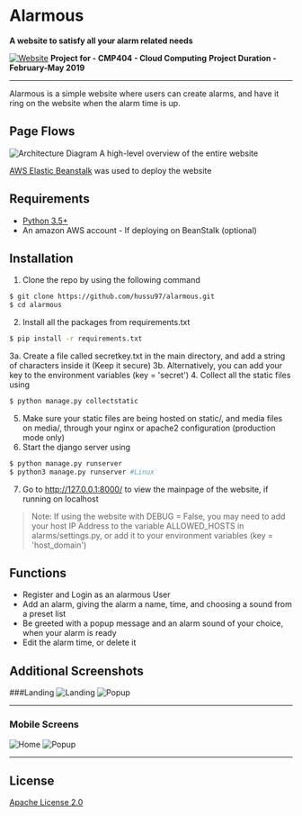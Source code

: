 # Alarmous

**A website to satisfy all your alarm related needs**

[![Website](/screenshots/home.jpg)](http://devl.xfstzsazrv.us-east-1.elasticbeanstalk.com/)
**Project for - CMP404 - Cloud Computing**
**Project Duration - February-May 2019**
***
Alarmous is a simple website where users can create alarms, and have it ring on the website when the alarm time is up.

## Page Flows
![Architecture Diagram](/screenshots/FlowChart.png)
A high-level overview of the entire website

[AWS Elastic Beanstalk](https://aws.amazon.com/elasticbeanstalk/) was used to deploy the website

## Requirements
* [Python 3.5+](https://www.python.org/downloads/)
* An amazon AWS account - If deploying on BeanStalk (optional)

## Installation
1. Clone the repo by using the following command
``` bash
$ git clone https://github.com/hussu97/alarmous.git
$ cd alarmous
```
2. Install all the packages from requirements.txt
``` bash
$ pip install -r requirements.txt
```
3a. Create a file called secretkey.txt in the main directory, and add a string of characters inside it (Keep it secure)
3b. Alternatively, you can add your key to the environment variables (key = 'secret')
4. Collect all the static files using
``` bash
$ python manage.py collectstatic
``` 
5. Make sure your static files are being hosted on static/, and media files on media/, through your nginx or apache2 configuration (production mode only)
6. Start the django server using
``` bash
$ python manage.py runserver
$ python3 manage.py runserver #Linux
```
7. Go to http://127.0.0.1:8000/ to view the mainpage of the website, if running on localhost


> Note: If using the website with DEBUG = False, you may need to add your host IP Address to the variable ALLOWED_HOSTS in alarms/settings.py, or add it to your environment variables (key = 'host_domain')

## Functions
* Register and Login as an alarmous User
* Add an alarm, giving the alarm a name, time, and choosing a sound from a preset list
* Be greeted with a popup message and an alarm sound of your choice, when your alarm is ready
* Edit the alarm time, or delete it

## Additional Screenshots
###Landing
![Landing](/screenshots/landing.jpg)
![Popup](/screenshots/popup.jpg)
***
### Mobile Screens
![Home](/screenshots/home_mobile.png)
![Popup](/screenshots/popup_mobile.png)
***
## License
[Apache License 2.0](https://github.com/hussu97/mediCords/blob/master/LICENSE)